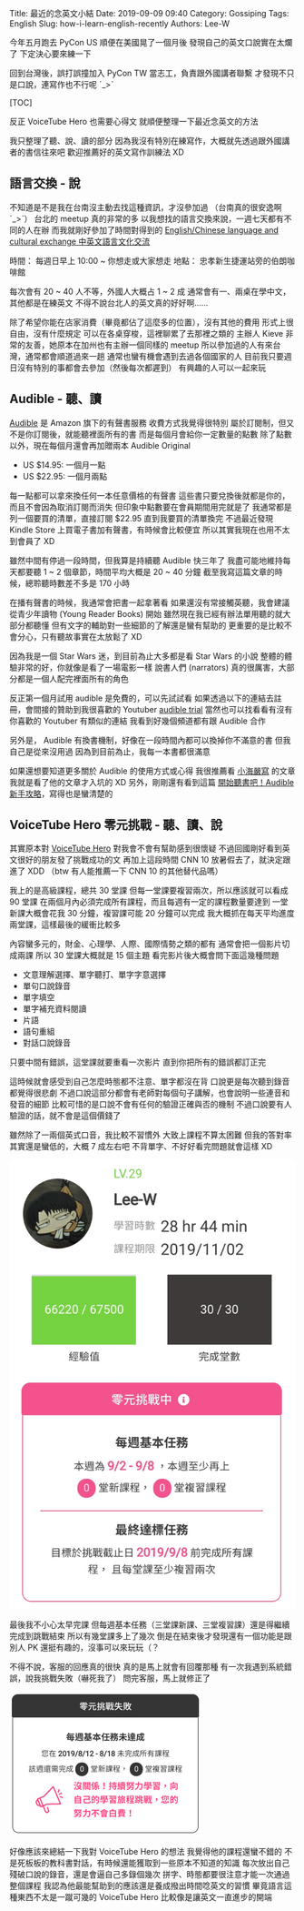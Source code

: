 Title: 最近的念英文小結
Date: 2019-09-09 09:40
Category: Gossiping
Tags: English
Slug: how-i-learn-english-recently
Authors: Lee-W

今年五月跑去 PyCon US 順便在美國晃了一個月後
發現自己的英文口說實在太爛了
下定決心要來練一下

回到台灣後，誤打誤撞加入 PyCon TW 當志工，負責跟外國講者聯繫
才發現不只是口說，連寫作也不行呢 ˊ_>ˋ

<!--more-->

[TOC]

反正 VoiceTube Hero 也需要心得文
就順便整理一下最近念英文的方法

我只整理了聽、說、讀的部分
因為我沒有特別在練寫作，大概就先透過跟外國講者的書信往來吧
歡迎推薦好的英文寫作訓練法 XD

## 語言交換 - 說

不知道是不是我在台南沒主動去找這種資訊，才沒參加過
（台南真的很安逸啊 ˊ_>ˋ）
台北的 meetup 真的非常的多
以我想找的語言交換來說，一週七天都有不同的人在辦
而我就剛好參加了時間對得到的 [English/Chinese language and cultural exchange 中英文語言文化交流](https://www.meetup.com/languageexchange/events/hgxvdryzmbcb/)

時間： 每週日早上 10:00 ~ 你想走或大家想走
地點： 忠孝新生捷運站旁的伯朗咖啡館

每次會有 20 ~ 40 人不等，外國人大概占 1 ~ 2 成
通常會有一、兩桌在學中文，其他都是在練英文
不得不說台北人的英文真的好好啊......

除了希望你能在店家消費（畢竟都佔了這麼多的位置），沒有其他的費用
形式上很自由，沒有什麼規定
可以在各桌穿梭，這裡聊累了去那裡之類的
主辦人 Kieve 非常的友善，她原本在加州也有主辦一個同樣的 meetup
所以參加過的人有來台灣，通常都會順道過來一趟
通常也蠻有機會遇到去過各個國家的人
目前我只要週日沒有特別的事都會去參加（然後每次都遲到）
有興趣的人可以一起來玩

## Audible - 聽、讀

[Audible](https://www.audible.com) 是 Amazon 旗下的有聲書服務
收費方式我覺得很特別
屬於訂閱制，但又不是你訂閱後，就能聽裡面所有的書
而是每個月會給你一定數量的點數
除了點數以外，現在每個月還會再加贈兩本 Audible Original

* US $14.95: 一個月一點
* US $22.95: 一個月兩點

每一點都可以拿來換任何一本任意價格的有聲書
這些書只要兌換後就都是你的，而且不會因為取消訂閱而消失
但印象中點數要在會員期間用完就是了
我通常都是列一個要買的清單，直接訂閱 $22.95 直到我要買的清單換完
不過最近發現 Kindle Store 上買電子書加有聲書，有時候會比較便宜
所以其實我現在也用不太到會員了 XD

雖然中間有停過一段時間，但我算是持續聽 Audible 快三年了
我盡可能地維持每天都要聽 1 ~ 2 個章節，時間平均大概是 20 ~ 40 分鐘
截至我寫這篇文章的時候，總聆聽時數差不多是 170 小時

在播有聲書的時候，我通常會把書一起拿著看
如果還沒有常接觸英聽，我會建議從青少年讀物 (Young Reader Books) 開始
雖然現在我已經有辦法單用聽的就大部分都聽懂
但有文字的輔助對一些細節的了解還是蠻有幫助的
更重要的是比較不會分心，只有聽故事實在太放鬆了 XD

因為我是一個 Star Wars 迷，到目前為止大多都是看 Star Wars 的小說
整體的體驗非常的好，你就像是看了一場電影一樣
說書人們 (narrators) 真的很厲害，大部分都是一個人配完裡面所有的角色

反正第一個月試用 audible 是免費的，可以先試試看
如果透過以下的連結去註冊，會間接的贊助到我很喜歡的 Youtuber
[audible trial](http://audibletrial.com/starwarsexplain)
當然也可以找看看有沒有你喜歡的 Youtuber 有類似的連結
我看到好幾個頻道都有跟 Audible 合作

另外是， Audible 有換書機制，好像在一段時間內都可以換掉你不滿意的書
但我自己是從來沒用過
因為到目前為止，我每一本書都很滿意

如果還想要知道更多關於 Audible 的使用方式或心得
我很推薦看 [小海嚴寫](https://tzangms.com/) 的文章
我就是看了他的文章才入坑的 XD
另外，剛剛還有看到這篇 [開始聽書吧！Audible 新手攻略](https://medium.com/read-on-jade/%E9%96%8B%E5%A7%8B%E8%81%BD%E6%9B%B8%E5%90%A7-audible-%E6%96%B0%E6%89%8B%E6%94%BB%E7%95%A5-9c1da64f7138)，寫得也是蠻清楚的

## VoiceTube Hero 零元挑戰 - 聽、讀、說

其實原本對 [VoiceTube Hero](https://tw.voicetube.com/hero) 對我會不會有幫助感到很懷疑
不過回國剛好看到英文很好的朋友發了挑戰成功的文
再加上這段時間 CNN 10 放暑假去了，就決定跟進了 XDD
（btw 有人能推薦一下 CNN 10 的其他替代品嗎）

我上的是高級課程，總共 30 堂課
但每一堂課要複習兩次，所以應該就可以看成 90 堂課
在兩個月內必須完成所有課程，而且每週有一定的課程數量要達到
一堂新課大概會花我 30 分鐘，複習課可能 20 分鐘可以完成
我大概抓在每天平均進度兩堂課，這樣最後的緩衝比較多

內容蠻多元的，財金、心理學、人際、國際情勢之類的都有
通常會把一個影片切成兩課
所以 30 堂課大概就是 15 個主題
看完影片後大概會問下面這幾種問題

* 文意理解選擇、單字聽打、單字字意選擇
* 單句口說錄音
* 單字填空
* 單字補充資料閱讀
* 片語
* 語句重組
* 對話口說錄音

只要中間有錯誤，這堂課就要重看一次影片
直到你把所有的錯誤都訂正完

這時候就會感受到自己怎麼時態都不注意、單字都沒在背
口說更是每次聽到錄音都覺得很悲劇
不過口說這部分都會有老師對每個句子講解，也會說明一些連音和發音的細節
比較可惜的是口說不會有任何的驗證正確與否的機制
不過口說要有人驗證的話，就不會是這個價錢了

雖然除了一兩個英式口音，我比較不習慣外
大致上課程不算太困難
但我的答對率其實還是蠻低的，大概 7 成左右吧
不背單字、不好好看完問題就會這樣 XD

![finished](/images/posts-image/2019-09-09-how-i-learn-english-recently/finished.jpg)

最後我不小心太早完課
但每週基本任務（三堂課新課、三堂複習課）還是得繼續完成到跳戰結束
所以有幾堂課多上了幾次
倒是在結束後才發現還有一個功能是跟別人 PK
還挺有趣的，沒事可以來玩玩（？

不得不說，客服的回應真的很快
真的是馬上就會有回覆那種
有一次我遇到系統錯誤，說我挑戰失敗（嚇死我了）
問完客服，馬上就修正了

![mission-failed](/images/posts-image/2019-09-09-how-i-learn-english-recently/mission-failed.png)

好像應該來總結一下我對 VoiceTube Hero 的想法
我覺得他的課程還蠻不錯的
不是死板板的教科書對話，有時候還能獲取到一些原本不知道的知識
每次放出自己殘破口說的錄音，還是會逼自己多錄個幾次
拼字、時態都要很注意才能一次通過整個課程
我認為他最能幫助到的應該還是養成撥出時間唸英文的習慣
畢竟語言這種東西不太是一蹴可幾的
VoiceTube Hero 比較像是讓英文一直進步的開端
